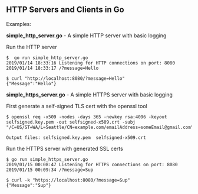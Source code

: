 ## HTTP Servers and Clients in Go

Examples:

**simple_http_server.go** - A simple HTTP server with basic logging

Run the HTTP server
```
$  go run simple_http_server.go
2019/01/14 18:33:16 Listening for HTTP connections on port: 8080
2019/01/14 18:33:17 /?message=Hello
```
```
$ curl "http://localhost:8080/?message=Hello"
{"Message":"Hello"}
```

**simple_https_server.go** - A simple HTTPS server with basic logging

First generate a self-signed TLS cert with the openssl tool
```
$ openssl req -x509 -nodes -days 365 -newkey rsa:4096 -keyout selfsigned.key.pem -out selfsigned-x509.crt -subj "/C=US/ST=WA/L=Seattle/CN=example.com/emailAddress=someEmail@gmail.com"

Output files: selfsigned.key.pem  selfsigned-x509.crt
```

Run the HTTPS server with generated SSL certs
```
$ go run simple_https_server.go
2019/01/15 00:08:47 Listening for HTTPS connections on port: 8080
2019/01/15 00:09:34 /?message=Sup
```
```
$ curl -k "https://localhost:8080/?message=Sup"
{"Message":"Sup"}
```

